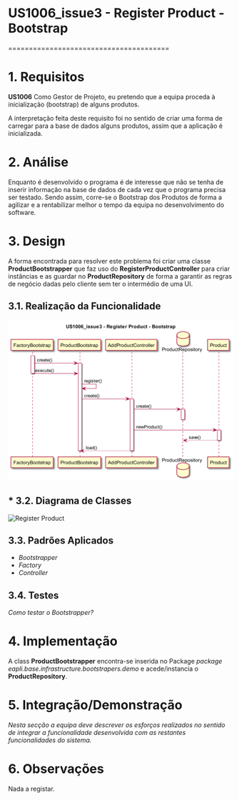 # US1006_issue3 - Register Product - Bootstrap
=======================================


# 1. Requisitos

**US1006** Como Gestor de Projeto, eu pretendo que a equipa proceda à inicialização (bootstrap) de alguns produtos.

A interpretação feita deste requisito foi no sentido de criar uma forma de carregar para a base de dados alguns produtos, assim que a aplicação é inicializada.


# 2. Análise

Enquanto é desenvolvido o programa é de interesse que não se tenha de inserir informação na base de dados de cada vez que o programa precisa ser testado. Sendo assim, corre-se o Bootstrap dos Produtos de forma a agilizar e a rentabilizar melhor o tempo da equipa no desenvolvimento do software.


# 3. Design

A forma encontrada para resolver este problema foi criar uma classe **ProductBootstrapper** que faz uso do **RegisterProductController** para criar instâncias e as guardar no **ProductRepository** de forma a garantir as regras de negócio dadas pelo cliente sem ter o intermédio de uma UI.

## 3.1. Realização da Funcionalidade

![Register Product](US1006_issue3.png)

## * 3.2. Diagrama de Classes

![Register Product](...)

## 3.3. Padrões Aplicados

* *Bootstrapper*
* *Factory*
* *Controller*

## 3.4. Testes

*Como testar o Bootstrapper?*


# 4. Implementação

A class **ProductBootstrapper** encontra-se inserida no Package *package eapli.base.infrastructure.bootstrapers.demo* e acede/instancia o **ProductRepository**.


# 5. Integração/Demonstração

*Nesta secção a equipa deve descrever os esforços realizados no sentido de integrar a funcionalidade desenvolvida com as restantes funcionalidades do sistema.*


# 6. Observações

Nada a registar.
